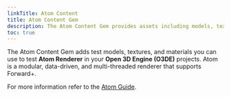 ```yaml
---
linkTitle: Atom Content
title: Atom Content Gem
description: The Atom Content Gem provides assets including models, textures, and materials, that  can be used to test Atom Renderer in  Open 3D Engine.
toc: true
---
```


The Atom Content Gem adds test models, textures, and materials you can use to test **Atom Renderer** in your **Open 3D Engine (O3DE)** projects. Atom is a modular, data-driven, and multi-threaded renderer that supports Forward+.

For more information refer to the [Atom Guide](/docs/atom-guide).
